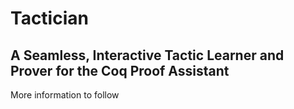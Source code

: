 # Tactician
## A Seamless, Interactive Tactic Learner and Prover for the Coq Proof Assistant

More information to follow
